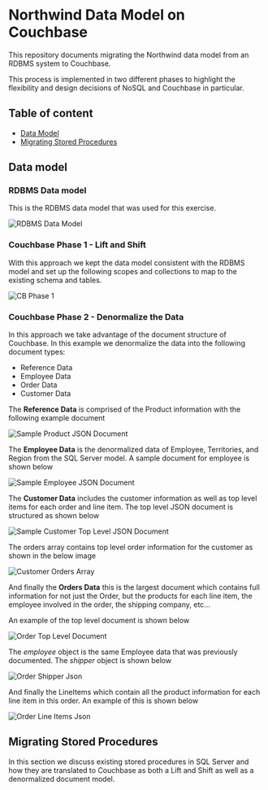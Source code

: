 # Northwind Data Model on Couchbase

This repository documents migrating the Northwind data model from an RDBMS system to Couchbase.

This process is implemented in two different phases to highlight the flexibility and design decisions of NoSQL and Couchbase in particular.

## Table of content

* [Data Model](#data-model)
* [Migrating Stored Procedures](#migrating-stored-procedures)


## Data model

### RDBMS Data model

This is the RDBMS data model that was used for this exercise.

![RDBMS Data Model](./docs/images/RDBMS_Model.png)

### Couchbase Phase 1 - Lift and Shift

With this approach we kept the data model consistent with the RDBMS model and set up the following scopes and collections to map to the existing schema and tables.

![CB Phase 1](./docs/images/CB-Phase-1.png)


### Couchbase Phase 2 - Denormalize the Data

In this approach we take advantage of the document structure of Couchbase.  In this example we denormalize the data into the following document types:

- Reference Data
- Employee Data
- Order Data
- Customer Data

The **Reference Data** is comprised of the Product information with the following example document

![Sample Product JSON Document](./docs/images/Product_JSON.png)

The **Employee Data** is the denormalized data of Employee, Territories, and Region from the SQL Server model.  A sample document for employee is shown below

![Sample Employee JSON Document](./docs/images/Employee_JSON.png)

The **Customer Data** includes the customer information as well as top level items for each order and line item.  The top level JSON document is structured as shown below

![Sample Customer Top Level JSON Document](./docs/images/Customer_Top_JSON.png)

The orders array contains top level order information for the customer as shown in the below image

![Customer Orders Array](./docs/images/Customer_Orders_JSON.png)

And finally the **Orders Data** this is the largest document which contains full information for not just the Order,  but the products for each line item,  the employee involved in the order,  the shipping company, etc...

An example of the top level document is shown below

![Order Top Level Document](./docs/images/Order_Top_JSON.png)

The _employee_ object is the same Employee data that was previously documented.  The _shipper_ object is shown below

![Order Shipper Json](./docs/images/Order_Shipper_JSON.png)

And finally the LineItems which contain all the product information for each line item in this order.  An example of this is shown below

![Order Line Items Json](./docs/images/Order_Line_JSON.png)

## Migrating Stored Procedures

In this section we discuss existing stored procedures in SQL Server and how they are translated to Couchbase as both a Lift and Shift as well as a denormalized document model.
